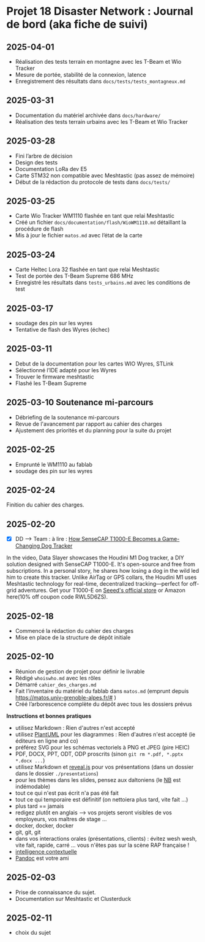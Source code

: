 # Projet 18 Disaster Network : Journal de bord (aka fiche de suivi)

## 2025-04-01
- Réalisation des tests terrain en montagne avec les T-Beam et Wio Tracker  
- Mesure de portée, stabilité de la connexion, latence  
- Enregistrement des résultats dans `docs/tests/tests_montagneux.md`

## 2025-03-31
- Documentation du matériel archivée dans `docs/hardware/`
- Réalisation des tests terrain urbains avec les T-Beam et Wio Tracker  


## 2025-03-28
- Fini l’arbre de décision  
- Design des tests  
- Documentation LoRa dev E5  
- Carte STM32 non compatible avec Meshtastic (pas assez de mémoire) 
- Début de la rédaction du protocole de tests dans `docs/tests/`


## 2025-03-25
- Carte Wio Tracker WM1110 flashée en tant que relai Meshtastic  
- Créé un fichier `docs/documentation/flash/WioWM1110.md` détaillant la procédure de flash  
- Mis à jour le fichier `matos.md` avec l’état de la carte


## 2025-03-24
- Carte Heltec Lora 32 flashée en tant que relai Meshtastic  
- Test de portée des T-Beam Supreme 686 MHz  
- Enregistré les résultats dans `tests_urbains.md` avec les conditions de test

## 2025-03-17
- soudage des pin sur les wyres
- Tentative de flash des Wyres (échec)

## 2025-03-11
- Debut de la documentation pour les cartes WIO Wyres, STLink
- Sélectionné l’IDE adapté pour les Wyres  
- Trouver le firmware meshtastic
- Flashé les T-Beam Supreme

## 2025-03-10 Soutenance mi-parcours
- Débriefing de la soutenance mi-parcours  
- Revue de l'avancement par rapport au cahier des charges 
- Ajustement des priorités et du planning pour la suite du projet  

## 2025-02-25
- Emprunté le WM1110 au fablab  
- soudage des pin sur les wyres

## 2025-02-24
Finition du cahier des charges.

## 2025-02-20

* [x] DD --> Team : à lire : [How SenseCAP T1000-E Becomes a Game-Changing Dog Tracker](https://www.etsy.com/fr/listing/1867271135/houdini-m1-traceur-de-chien-open-source?etsrc=sdt)
 
In the video, Data Slayer showcases the Houdini M1 Dog tracker, a DIY solution designed with SenseCAP T1000-E. It's open-source and free from subscriptions. In a personal story, he shares how losing a dog in the wild led him to create this tracker. Unlike AirTag or GPS collars, the Houdini M1 uses Meshtastic technology for real-time, decentralized tracking—perfect for off-grid adventures. Get your T1000-E on [Seeed's official store](https://www.seeedstudio.com/SenseCAP-Card-Tracker-T1000-E-for-Meshtastic-p-5913.html) or Amazon here(10% off coupon code RWL5D6ZS).


## 2025-02-18
- Commencé la rédaction du cahier des charges  
- Mise en place de la structure de dépôt initiale

## 2025-02-10
- Réunion de gestion de projet pour définir le livrable  
- Rédigé `whoiswho.md` avec les rôles  
- Démarré `cahier_des_charges.md` 
- Fait l’inventaire du matériel du fablab dans `matos.md` (emprunt depuis https://matos.univ-grenoble-alpes.fr/# )
- Créé l’arborescence complète du dépôt avec tous les dossiers prévus


**Instructions et bonnes pratiques**

* utilisez Markdown :  Rien d'autres n'est accepté
* utilisez [PlantUML](https://github.com/donsez/bd/tree/main/plantuml#readme) pour les diagrammes :  Rien d'autres n'est accepté (ie éditeurs en ligne and co)
* préférez SVG pour les schémas vectoriels à PNG et JPEG (pire HEIC)
* PDF, DOCX, PPT, ODT, ODP proscrits (sinon `git rm *.pdf, *.pptx *.docx ...`)
* utilisez Markdown et [reveal.js](https://github.com/webpro/reveal-md) pour vos présentations (dans un dossier dans le dossier `./presentations`)
* pour les thèmes dans les slides, pensez aux daltoniens (le [NB](https://fr.wikipedia.org/wiki/Bienvenue_%C3%A0_Gattaca) est indémodable)
* tout ce qui n'est pas écrit n'a pas été fait
* tout ce qui temporaire est définitif (on nettoiera plus tard, vite fait ...)
* plus tard == jamais
* redigez plutôt en anglais --> vos projets seront visibles de vos employeurs, vos maîtres de stage ...
* docker, docker, docker
* git, git, git
* dans vos interactions orales (présentations, clients) : évitez wesh wesh, vite fait, rapide, carré ... vous n'êtes pas sur la scène RAP française !
* [intelligence contextuelle](https://www.wikiberal.org/wiki/Intelligence_contextuelle)
* [Pandoc](https://pandoc.org/) est votre ami

## 2025-02-03
- Prise de connaissance du sujet. 
- Documentation sur Meshtastic et Clusterduck

## 2025-02-11
- choix du sujet


